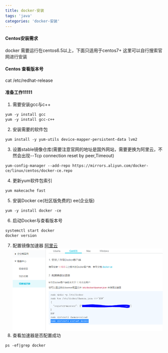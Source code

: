 ```yaml
---
title: docker-安装
tags: 'java'
categories: 'docker-安装'
---
```

#### Centos安装需求
docker 需要运行在centos6.5以上，下面只适用于centos7+ 这里可以自行搜索官网进行安装
#### Centos 查看版本号
cat /etc/redhat-release
#### 准备工作11111
1. 需要安装gcc与c++
````
yum -y install gcc
yum -y install gcc-c++
````
2. 安装需要的软件包
````
yum install -y yum-utils device-mapper-persistent-data lvm2
````
3. 设置stable镜像仓库(需要注意官网的地址是国外网站，需要更换为阿里云，不然会出现--Tcp connection reset by peer,Timeout)
````
yum-config-manager --add-repo https://mirrors.aliyun.com/docker-ce/linux/centos/docker-ce.repo
````
4. 更新yum软件包索引
````
yum makecache fast
````
5. 安装Docker ce(社区版免费的) ee(企业版)
````
yum -y install docker -ce
````
6. 启动Docker与查看版本号
````
systemctl start docker
docker version
````
7. 配置镜像加速器
[阿里云](https://www.aliyun.com/tg/aliware/4829868.html "阿里云镜像加速器配置方法")
![加速器](../img/docker-加速器.jpg)
8. 查看加速器是否配置成功
````
ps -ef|grep docker
````
